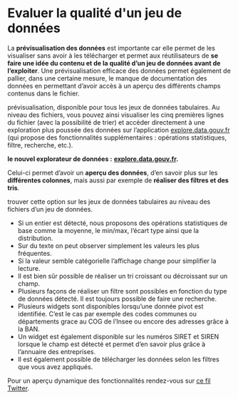 # Evaluer la qualité d'un jeu de données

La **prévisualisation des données** est importante car elle permet de les visualiser sans avoir à les télécharger et permet aux réutilisateurs de **se faire une idée du contenu et de la qualité d’un jeu de données avant de l’exploiter**. Une prévisualisation efficace des données permet également de pallier, dans une certaine mesure, le manque de documentation des données en permettant d’avoir accès à un aperçu des différents champs contenus dans le fichier.

prévisualisation, disponible pour tous les jeux de données tabulaires. Au niveau des fichiers, vous pouvez ainsi visualiser les cinq premières lignes du fichier (avec la possibilité de trier) et accéder directement à une exploration plus poussée des données sur l’application [explore.data.gouv.fr](http://explore.data.gouv.fr/) (qui propose des fonctionnalités supplémentaires : opérations statistiques, filtre, recherche, etc.).

**le nouvel explorateur de données :** [**explore.data.gouv.fr**](http://explore.data.gouv.fr/)**.**

Celui-ci permet d’avoir un **aperçu des données**, d’en savoir plus sur les **différentes colonnes**, mais aussi par exemple de **réaliser des filtres et des tris**.

trouver cette option sur les jeux de données tabulaires au niveau des fichiers d’un jeu de données.

* Si un entier est détecté, nous proposons des opérations statistiques de base comme la moyenne, le min/max, l’écart type ainsi que la distribution.
* Sur du texte on peut observer simplement les valeurs les plus fréquentes.
* Si la valeur semble catégorielle l’affichage change pour simplifier la lecture.
* Il est bien sûr possible de réaliser un tri croissant ou décroissant sur un champ.
* Plusieurs façons de réaliser un filtre sont possibles en fonction du type de données détecté. Il est toujours possible de faire une recherche.
* Plusieurs widgets sont disponibles lorsqu’une donnée pivot est identifiée. C’est le cas par exemple des codes communes ou départements grace au COG de l’Insee ou encore des adresses grâce à la BAN.
* Un widget est également disponible sur les numéros SIRET et SIREN lorsque le champ est détecté et permet d’en savoir plus grâce à l’annuaire des entreprises.
* Il est également possible de télécharger les données selon les filtres que vous avez appliqués.

Pour un aperçu dynamique des fonctionnalités rendez-vous sur [ce fil Twitter](https://twitter.com/datagouvfr/status/1585943559424815105?s=46\&t=RKz7mbKnmvnGGjGtO5TE6A).
